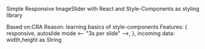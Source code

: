 Simple Responsive ImageSlider with React and Style-Components as styling library 

Based on:CRA
Reason: learning basics of style-components
Features: {
responsive,
autoslide mode <-- "3s per slide" -->,
},
incoming data: width,height as String
